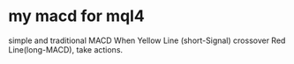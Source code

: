 # my macd for mql4

simple and traditional MACD 
When Yellow Line (short-Signal) crossover Red Line(long-MACD), take actions. 

